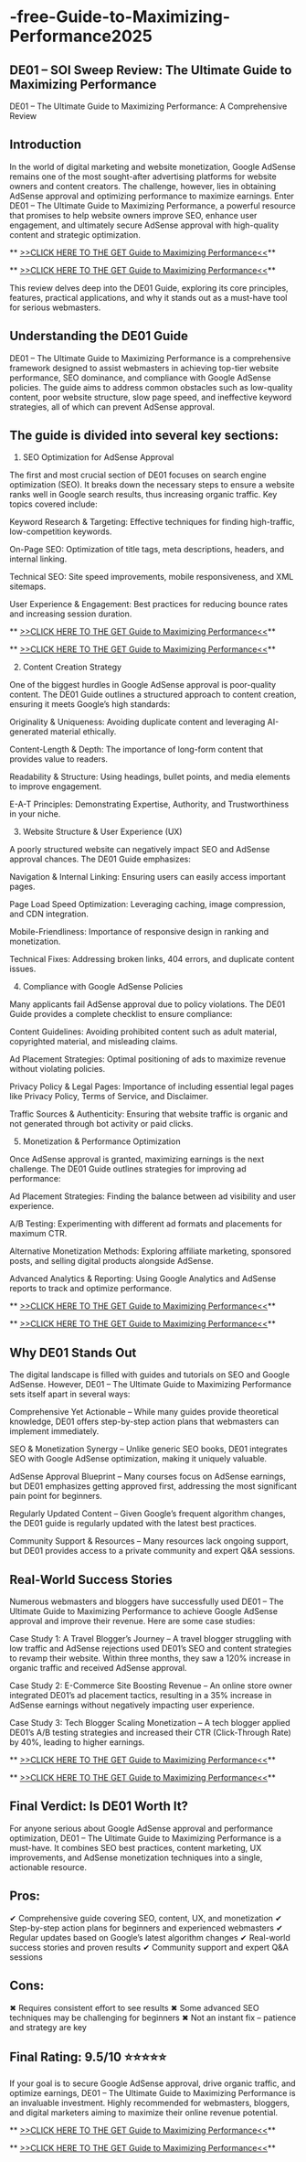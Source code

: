 # -free-Guide-to-Maximizing-Performance2025
## DE01 – SOI Sweep Review: The Ultimate Guide to Maximizing Performance
DE01 – The Ultimate Guide to Maximizing Performance: A Comprehensive Review

## Introduction

In the world of digital marketing and website monetization, Google AdSense remains one of the most sought-after advertising platforms for website owners and content creators. The challenge, however, lies in obtaining AdSense approval and optimizing performance to maximize earnings. Enter DE01 – The Ultimate Guide to Maximizing Performance, a powerful resource that promises to help website owners improve SEO, enhance user engagement, and ultimately secure AdSense approval with high-quality content and strategic optimization.


** [>>CLICK HERE TO THE GET Guide to Maximizing Performance<<](https://get.shop24eg.com/de01-soi-sweep/)**

** [>>CLICK HERE TO THE GET Guide to Maximizing Performance<<](https://get.shop24eg.com/de01-soi-sweep/)**

This review delves deep into the DE01 Guide, exploring its core principles, features, practical applications, and why it stands out as a must-have tool for serious webmasters.

## Understanding the DE01 Guide

DE01 – The Ultimate Guide to Maximizing Performance is a comprehensive framework designed to assist webmasters in achieving top-tier website performance, SEO dominance, and compliance with Google AdSense policies. The guide aims to address common obstacles such as low-quality content, poor website structure, slow page speed, and ineffective keyword strategies, all of which can prevent AdSense approval.

## The guide is divided into several key sections:

1. SEO Optimization for AdSense Approval

The first and most crucial section of DE01 focuses on search engine optimization (SEO). It breaks down the necessary steps to ensure a website ranks well in Google search results, thus increasing organic traffic. Key topics covered include:

Keyword Research & Targeting: Effective techniques for finding high-traffic, low-competition keywords.

On-Page SEO: Optimization of title tags, meta descriptions, headers, and internal linking.

Technical SEO: Site speed improvements, mobile responsiveness, and XML sitemaps.

User Experience & Engagement: Best practices for reducing bounce rates and increasing session duration.



** [>>CLICK HERE TO THE GET Guide to Maximizing Performance<<](https://get.shop24eg.com/de01-soi-sweep/)**

** [>>CLICK HERE TO THE GET Guide to Maximizing Performance<<](https://get.shop24eg.com/de01-soi-sweep/)**

2. Content Creation Strategy

One of the biggest hurdles in Google AdSense approval is poor-quality content. The DE01 Guide outlines a structured approach to content creation, ensuring it meets Google’s high standards:

Originality & Uniqueness: Avoiding duplicate content and leveraging AI-generated material ethically.

Content-Length & Depth: The importance of long-form content that provides value to readers.

Readability & Structure: Using headings, bullet points, and media elements to improve engagement.

E-A-T Principles: Demonstrating Expertise, Authority, and Trustworthiness in your niche.

3. Website Structure & User Experience (UX)

A poorly structured website can negatively impact SEO and AdSense approval chances. The DE01 Guide emphasizes:

Navigation & Internal Linking: Ensuring users can easily access important pages.

Page Load Speed Optimization: Leveraging caching, image compression, and CDN integration.

Mobile-Friendliness: Importance of responsive design in ranking and monetization.

Technical Fixes: Addressing broken links, 404 errors, and duplicate content issues.

4. Compliance with Google AdSense Policies

Many applicants fail AdSense approval due to policy violations. The DE01 Guide provides a complete checklist to ensure compliance:

Content Guidelines: Avoiding prohibited content such as adult material, copyrighted material, and misleading claims.

Ad Placement Strategies: Optimal positioning of ads to maximize revenue without violating policies.

Privacy Policy & Legal Pages: Importance of including essential legal pages like Privacy Policy, Terms of Service, and Disclaimer.

Traffic Sources & Authenticity: Ensuring that website traffic is organic and not generated through bot activity or paid clicks.

5. Monetization & Performance Optimization

Once AdSense approval is granted, maximizing earnings is the next challenge. The DE01 Guide outlines strategies for improving ad performance:

Ad Placement Strategies: Finding the balance between ad visibility and user experience.

A/B Testing: Experimenting with different ad formats and placements for maximum CTR.

Alternative Monetization Methods: Exploring affiliate marketing, sponsored posts, and selling digital products alongside AdSense.

Advanced Analytics & Reporting: Using Google Analytics and AdSense reports to track and optimize performance.



** [>>CLICK HERE TO THE GET Guide to Maximizing Performance<<](https://get.shop24eg.com/de01-soi-sweep/)**

** [>>CLICK HERE TO THE GET Guide to Maximizing Performance<<](https://get.shop24eg.com/de01-soi-sweep/)**

## Why DE01 Stands Out

The digital landscape is filled with guides and tutorials on SEO and Google AdSense. However, DE01 – The Ultimate Guide to Maximizing Performance sets itself apart in several ways:

Comprehensive Yet Actionable – While many guides provide theoretical knowledge, DE01 offers step-by-step action plans that webmasters can implement immediately.

SEO & Monetization Synergy – Unlike generic SEO books, DE01 integrates SEO with Google AdSense optimization, making it uniquely valuable.

AdSense Approval Blueprint – Many courses focus on AdSense earnings, but DE01 emphasizes getting approved first, addressing the most significant pain point for beginners.

Regularly Updated Content – Given Google’s frequent algorithm changes, the DE01 guide is regularly updated with the latest best practices.

Community Support & Resources – Many resources lack ongoing support, but DE01 provides access to a private community and expert Q&A sessions.

## Real-World Success Stories

Numerous webmasters and bloggers have successfully used DE01 – The Ultimate Guide to Maximizing Performance to achieve Google AdSense approval and improve their revenue. Here are some case studies:

Case Study 1: A Travel Blogger’s Journey – A travel blogger struggling with low traffic and AdSense rejections used DE01’s SEO and content strategies to revamp their website. Within three months, they saw a 120% increase in organic traffic and received AdSense approval.

Case Study 2: E-Commerce Site Boosting Revenue – An online store owner integrated DE01’s ad placement tactics, resulting in a 35% increase in AdSense earnings without negatively impacting user experience.

Case Study 3: Tech Blogger Scaling Monetization – A tech blogger applied DE01’s A/B testing strategies and increased their CTR (Click-Through Rate) by 40%, leading to higher earnings.



** [>>CLICK HERE TO THE GET Guide to Maximizing Performance<<](https://get.shop24eg.com/de01-soi-sweep/)**

** [>>CLICK HERE TO THE GET Guide to Maximizing Performance<<](https://get.shop24eg.com/de01-soi-sweep/)**

## Final Verdict: Is DE01 Worth It?

For anyone serious about Google AdSense approval and performance optimization, DE01 – The Ultimate Guide to Maximizing Performance is a must-have. It combines SEO best practices, content marketing, UX improvements, and AdSense monetization techniques into a single, actionable resource.

## Pros:

✔ Comprehensive guide covering SEO, content, UX, and monetization
✔ Step-by-step action plans for beginners and experienced webmasters
✔ Regular updates based on Google’s latest algorithm changes
✔ Real-world success stories and proven results
✔ Community support and expert Q&A sessions

## Cons:

✖ Requires consistent effort to see results
✖ Some advanced SEO techniques may be challenging for beginners
✖ Not an instant fix – patience and strategy are key

## Final Rating: 9.5/10 ⭐⭐⭐⭐⭐

If your goal is to secure Google AdSense approval, drive organic traffic, and optimize earnings, DE01 – The Ultimate Guide to Maximizing Performance is an invaluable investment. Highly recommended for webmasters, bloggers, and digital marketers aiming to maximize their online revenue potential.



** [>>CLICK HERE TO THE GET Guide to Maximizing Performance<<](https://get.shop24eg.com/de01-soi-sweep/)**

** [>>CLICK HERE TO THE GET Guide to Maximizing Performance<<](https://get.shop24eg.com/de01-soi-sweep/)**

